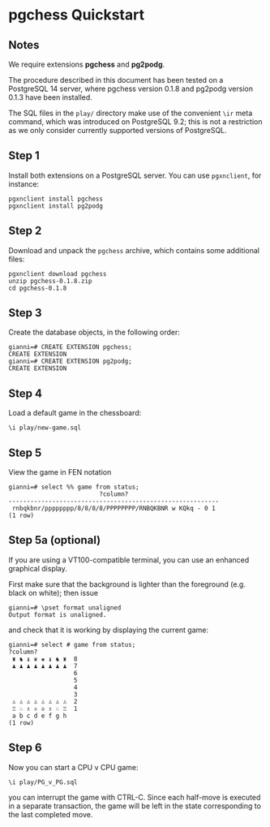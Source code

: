 pgchess Quickstart
==================

Notes
-----

We require extensions **pgchess** and **pg2podg**.

The procedure described in this document has been tested on a PostgreSQL
14 server, where pgchess version 0.1.8 and pg2podg version 0.1.3 have
been installed.

The SQL files in the `play/` directory make use of the
convenient `\ir` meta command, which was introduced on PostgreSQL 9.2;
this is not a restriction as we only consider currently supported
versions of PostgreSQL.

Step 1
------

Install both extensions on a PostgreSQL server. You can use
`pgxnclient`, for instance:

    pgxnclient install pgchess
    pgxnclient install pg2podg

Step 2
------

Download and unpack the `pgchess` archive, which contains some
additional files:

    pgxnclient download pgchess
    unzip pgchess-0.1.8.zip
    cd pgchess-0.1.8

Step 3
------

Create the database objects, in the following order:

    gianni=# CREATE EXTENSION pgchess;
    CREATE EXTENSION
    gianni=# CREATE EXTENSION pg2podg;
    CREATE EXTENSION

Step 4
------

Load a default game in the chessboard:

    \i play/new-game.sql

Step 5
------

View the game in FEN notation

    gianni=# select %% game from status;
                             ?column?                         
    ----------------------------------------------------------
     rnbqkbnr/pppppppp/8/8/8/8/PPPPPPPP/RNBQKBNR w KQkq - 0 1
    (1 row)

Step 5a (optional)
------------------

If you are using a VT100-compatible terminal, you can use an enhanced
graphical display.

First make sure that the background is lighter than the foreground (e.g.
black on white); then issue

    gianni=# \pset format unaligned
    Output format is unaligned.

and check that it is working by displaying the current game:

    gianni=# select # game from status;
    ?column?
     ♜ ♞ ♝ ♛ ♚ ♝ ♞ ♜  8
     ♟ ♟ ♟ ♟ ♟ ♟ ♟ ♟  7
                      6
                      5
                      4
                      3
     ♙ ♙ ♙ ♙ ♙ ♙ ♙ ♙  2
     ♖ ♘ ♗ ♕ ♔ ♗ ♘ ♖  1
     a b c d e f g h  
    (1 row)

Step 6
------

Now you can start a CPU v CPU game:

    \i play/PG_v_PG.sql

you can interrupt the game with CTRL-C. Since each half-move is executed
in a separate transaction, the game will be left in the state
corresponding to the last completed move.
